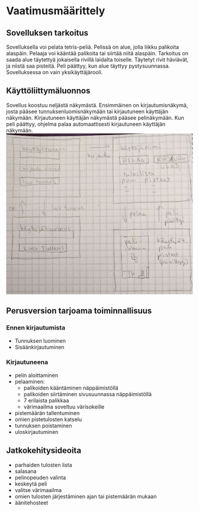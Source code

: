 # Vaatimusmäärittely

## Sovelluksen tarkoitus

Sovelluksella voi pelata tetris-peliä. Pelissä on alue, jolla liikku palikoita alaspäin. Pelaaja voi kääntää palikoita tai siirtää niitä alaspäin. Tarkoitus on saada alue täytettyä jokaisella rivillä laidalta toiselle. Täytetyt rivit häviävät, ja niistä saa pisteitä. Peli päättyy, kun alue täyttyy pystysuunnassa. Sovelluksessa on vain yksikäyttäjärooli.

## Käyttöliittymäluonnos

Sovellus koostuu neljästä näkymästä. Ensimmäinen on kirjautumisnäkymä, josta pääsee tunnuksenluomisnäkymään tai kirjautuneen käyttäjän näkymään. Kirjautuneen käyttäjän näkymästä pääsee pelinäkymään. Kun peli päättyy, ohjelma palaa automaattisesti kirjautuneen käyttäjän näkymään.
<img src="https://github.com/sonjamadetoja/ot_harjoitustyo/blob/master/OHTE_kayttoliittymaluonnos1.jpg" width="750">

## Perusversion tarjoama toiminnallisuus

### Ennen kirjautumista
- Tunnuksen luominen
- Sisäänkirjautuminen

### Kirjautuneena
- pelin aloittaminen
- pelaaminen:
  - palikoiden kääntäminen näppäimistöllä
  - palikoiden siirtäminen sivusuunnassa näppäimistöllä
  - 7 erilaista palikkaa
  - värimaailma soveltuu värisokeille
- pistemäärän tallentuminen
- omien pistetulosten katselu
- tunnuksen poistaminen
- uloskirjautuminen

## Jatkokehitysideoita

- parhaiden tulosten lista
- salasana
- pelinopeuden valinta
- keskeytä peli
- valitse värimaailma
- omien tulosten järjestäminen ajan tai pistemäärän mukaan
- äänitehosteet
